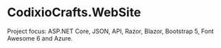 # CodixioCrafts.WebSite

Project focus: ASP.NET Core, JSON, API, Razor, Blazor, Bootstrap 5, Font Awesome 6 and Azure.
